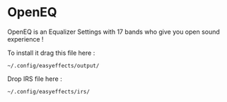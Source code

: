 # OpenEQ
OpenEQ is an Equalizer Settings with 17 bands who give you open sound experience !

To install it drag this file here :

    ~/.config/easyeffects/output/

Drop IRS file here :

    ~/.config/easyeffects/irs/
